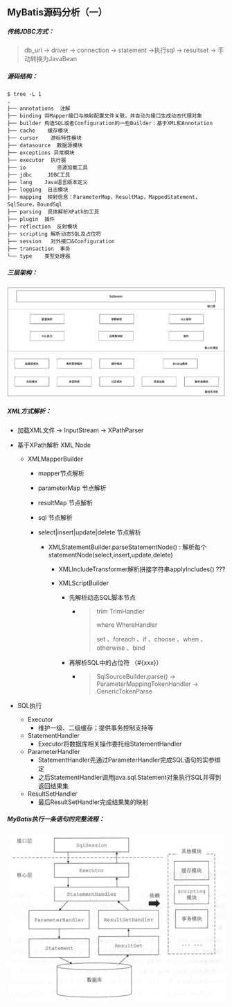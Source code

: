 ## MyBatis源码分析（一）

##### 传统JDBC方式：

> db_url -> driver -> connection -> statement ->执行sql -> resultset -> 手动转换为JavaBean



##### 源码结构：

```shell
$ tree -L 1
.
├── annotations  注解
├── binding 将Mapper接口与映射配置文件关联，并自动为接口生成动态代理对象
├── builder 构造SQL或者Configuration的一些Builder：基于XML和Annotation
├── cache    缓存模块
├── cursor    游标特性模块
├── datasource  数据源模块
├── exceptions 异常模块
├── executor  执行器
├── io			资源加载工具
├── jdbc     JDBC工具
├── lang    Java语言版本定义
├── logging  日志模块
├── mapping  映射信息：ParameterMap，ResultMap，MappedStatement，SqlSoure，BoundSql
├── parsing  具体解析XPath的工具
├── plugin  插件
├── reflection  反射模块
├── scripting 解析动态SQL及占位符
├── session   对外接口&Configuration
├── transaction  事务
└── type    类型处理器
```



##### 三层架构：

![image-20200306232757125](assets/image-20200306232757125.png)



##### XML方式解析：

- 加载XML文件 -> InputStream -> XPathParser

- 基于XPath解析 XML Node 

  - XMLMapperBuilder

    - mapper节点解析

    - parameterMap 节点解析

    - resultMap 节点解析

    - sql 节点解析

    - select|insert|update|delete 节点解析

      - XMLStatementBuilder.parseStatementNode() : 解析每个statementNode(select,insert,update,delete) 

        - XMLIncludeTransformer解析拼接字符串applyIncludes() ???

        - XMLScriptBuilder

          - 先解析动态SQL脚本节点

            - > trim      TrimHandler 
              >
              > where     WhereHandler
              >
              > set 、foreach  、if  、choose  、when  、otherwise 、bind     

          - 再解析SQL中的占位符 （#{xxx}）

            - > SqlSourceBuilder.parse()  -> ParameterMappingTokenHandler -> GenericTokenParse

- SQL执行

  - Executor
    - 维护一级、二级缓存；提供事务控制支持等
  - StatementHandler
    - Executor将数据库相关操作委托给StatementHandler
  - ParameterHandler
    - StatementHandler先通过ParameterHandler完成SQL语句的实参绑定
    - 之后StatementHandler调用java.sql.Statement对象执行SQL并得到返回结果集
  - ResultSetHandler
    - 最后ResultSetHandler完成结果集的映射



##### MyBatis执行一条语句的完整流程：

<img src="../beihu-mybatis/assets/image-20200304200333284.png" alt="image-20200304200333284" style="zoom:50%;" />

